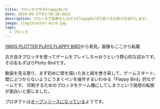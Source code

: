 ```yaml
---
title: プロッタで作るFlappyBird
date: 2019-06-17T01:59:28.042Z
description: プロッタで描画をしながらFlappyBirdで遊べる仕掛けを紹介します。
image: /img/plotter-bird.jpg
tags:
  - プロッタ
---
```

[1980S PLOTTER PLAYS FLAPPY BIRD](https://hackaday.com/2019/06/08/1980s-plotter-plays-flappy-bird/)から発見。画像もここから転載

古き良きプロッタを使ってゲームをプレイしちゃおうという野心的な試みです。
その名もずばりPlotty Birdです。

動画を見る限り、まず初めに壁を描いたあと紙を巻き戻して、ゲームスタート、壁にぶつからないようにうまくペンを操作するいわゆる「Flappy Bird」的なゲームです。
印刷するためのプロッタをゲーム機にしてしまうという発想の転換が面白いと感じました。

プロダクトは[オープンソースになっている](https://github.com/WesleyAC/plotty-bird)ようです。

